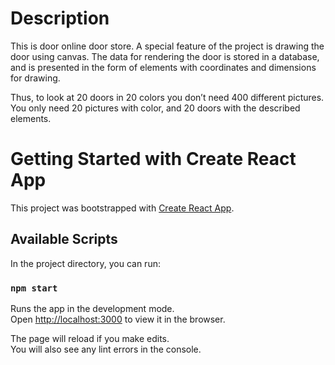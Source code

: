 # Description

This is door online door store.
A special feature of the project is drawing the door using canvas. The data for rendering the door is stored in a database, and is presented in the form of elements with coordinates and dimensions for drawing.

Thus, to look at 20 doors in 20 colors you don’t need 400 different pictures. You only need 20 pictures with color, and 20 doors with the described elements.

# Getting Started with Create React App

This project was bootstrapped with [Create React App](https://github.com/facebook/create-react-app).

## Available Scripts

In the project directory, you can run:

### `npm start`

Runs the app in the development mode.\
Open [http://localhost:3000](http://localhost:3000) to view it in the browser.

The page will reload if you make edits.\
You will also see any lint errors in the console.